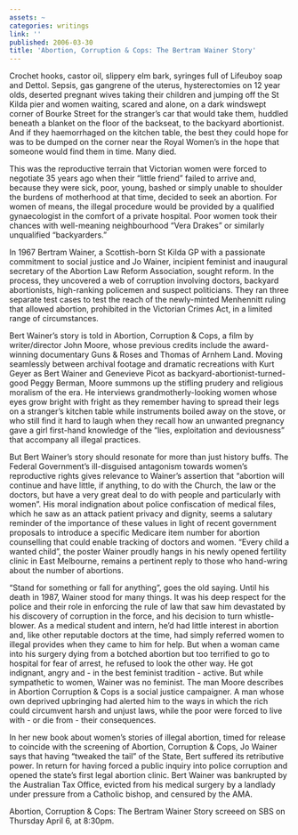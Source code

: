 ```yaml
---
assets: ~
categories: writings
link: ''
published: 2006-03-30
title: 'Abortion, Corruption & Cops: The Bertram Wainer Story'
---
```

Crochet hooks, castor oil, slippery elm bark, syringes full of Lifeuboy
soap and Dettol. Sepsis, gas gangrene of the uterus, hysterectomies on
12 year olds, deserted pregnant wives taking their children and jumping
off the St Kilda pier and women waiting, scared and alone, on a dark
windswept corner of Bourke Street for the stranger’s car that would take
them, huddled beneath a blanket on the floor of the backseat, to the
backyard abortionist. And if they haemorrhaged on the kitchen table, the
best they could hope for was to be dumped on the corner near the Royal
Women’s in the hope that someone would find them in time. Many died.

This was the reproductive terrain that Victorian women were forced to
negotiate 35 years ago when their “little friend” failed to arrive and,
because they were sick, poor, young, bashed or simply unable to shoulder
the burdens of motherhood at that time, decided to seek an abortion. For
women of means, the illegal procedure would be provided by a qualified
gynaecologist in the comfort of a private hospital. Poor women took
their chances with well-meaning neighbourhood “Vera Drakes” or similarly
unqualified “backyarders.”

In 1967 Bertram Wainer, a Scottish-born St Kilda GP with a passionate
commitment to social justice and Jo Wainer, incipient feminist and
inaugural secretary of the Abortion Law Reform Association, sought
reform. In the process, they uncovered a web of corruption involving
doctors, backyard abortionists, high-ranking policemen and suspect
politicians. They ran three separate test cases to test the reach of the
newly-minted Menhennitt ruling that allowed abortion, prohibited in the
Victorian Crimes Act, in a limited range of circumstances.

Bert Wainer’s story is told in Abortion, Corruption & Cops, a film by
writer/director John Moore, whose previous credits include the
award-winning documentary Guns & Roses and Thomas of Arnhem Land. Moving
seamlessly between archival footage and dramatic recreations with Kurt
Geyer as Bert Wainer and Genevieve Picot as
backyard-abortionist-turned-good Peggy Berman, Moore summons up the
stifling prudery and religious moralism of the era. He interviews
grandmotherly-looking women whose eyes grow bright with fright as they
remember having to spread their legs on a stranger’s kitchen table while
instruments boiled away on the stove, or who still find it hard to laugh
when they recall how an unwanted pregnancy gave a girl first-hand
knowledge of the “lies, exploitation and deviousness” that accompany all
illegal practices.

But Bert Wainer’s story should resonate for more than just history
buffs. The Federal Government’s ill-disguised antagonism towards women’s
reproductive rights gives relevance to Wainer’s assertion that “abortion
will continue and have little, if anything, to do with the Church, the
law or the doctors, but have a very great deal to do with people and
particularly with women”. His moral indignation about police
confiscation of medical files, which he saw as an attack patient privacy
and dignity, seems a salutary reminder of the importance of these values
in light of recent government proposals to introduce a specific Medicare
item number for abortion counselling that could enable tracking of
doctors and women. “Every child a wanted child”, the poster Wainer
proudly hangs in his newly opened fertility clinic in East Melbourne,
remains a pertinent reply to those who hand-wring about the number of
abortions.

“Stand for something or fall for anything”, goes the old saying. Until
his death in 1987, Wainer stood for many things. It was his deep respect
for the police and their role in enforcing the rule of law that saw him
devastated by his discovery of corruption in the force, and his decision
to turn whistle-blower. As a medical student and intern, he’d had little
interest in abortion and, like other reputable doctors at the time, had
simply referred women to illegal provides when they came to him for
help. But when a woman came into his surgery dying from a botched
abortion but too terrified to go to hospital for fear of arrest, he
refused to look the other way. He got indignant, angry and - in the best
feminist tradition - active. But while sympathetic to women, Wainer was
no feminist. The man Moore describes in Abortion Corruption & Cops is a
social justice campaigner. A man whose own deprived upbringing had
alerted him to the ways in which the rich could circumvent harsh and
unjust laws, while the poor were forced to live with - or die from -
their consequences.

In her new book about women’s stories of illegal abortion, timed for
release to coincide with the screening of Abortion, Corruption & Cops,
Jo Wainer says that having “tweaked the tail” of the State, Bert
suffered its retributive power. In return for having forced a public
inquiry into police corruption and opened the state’s first legal
abortion clinic. Bert Wainer was bankrupted by the Australian Tax
Office, evicted from his medical surgery by a landlady under pressure
from a Catholic bishop, and censured by the AMA.

Abortion, Corruption & Cops: The Bertram Wainer Story screeed on SBS on
Thursday April 6, at 8:30pm.